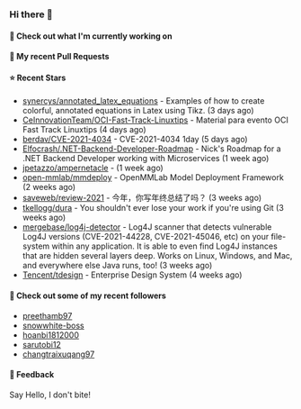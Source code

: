 ### Hi there 👋

#### 👷 Check out what I'm currently working on

#### 🔨 My recent Pull Requests


#### ⭐ Recent Stars

- [synercys/annotated_latex_equations](https://github.com/synercys/annotated_latex_equations) - Examples of how to create colorful, annotated equations in Latex using Tikz. (3 days ago)
- [CeInnovationTeam/OCI-Fast-Track-Linuxtips](https://github.com/CeInnovationTeam/OCI-Fast-Track-Linuxtips) - Material para evento OCI Fast Track Linuxtips (4 days ago)
- [berdav/CVE-2021-4034](https://github.com/berdav/CVE-2021-4034) - CVE-2021-4034 1day (5 days ago)
- [Elfocrash/.NET-Backend-Developer-Roadmap](https://github.com/Elfocrash/.NET-Backend-Developer-Roadmap) - Nick&#39;s Roadmap for a .NET Backend Developer working with Microservices (1 week ago)
- [jpetazzo/ampernetacle](https://github.com/jpetazzo/ampernetacle) -  (1 week ago)
- [open-mmlab/mmdeploy](https://github.com/open-mmlab/mmdeploy) - OpenMMLab Model Deployment Framework (2 weeks ago)
- [saveweb/review-2021](https://github.com/saveweb/review-2021) - 今年，你写年终总结了吗？ (3 weeks ago)
- [tkellogg/dura](https://github.com/tkellogg/dura) - You shouldn&#39;t ever lose your work if you&#39;re using Git (3 weeks ago)
- [mergebase/log4j-detector](https://github.com/mergebase/log4j-detector) - Log4J scanner that detects vulnerable Log4J versions (CVE-2021-44228, CVE-2021-45046, etc) on your file-system within any application. It is able to even find Log4J instances that are hidden several layers deep. Works on Linux, Windows, and Mac, and everywhere else Java runs, too! (3 weeks ago)
- [Tencent/tdesign](https://github.com/Tencent/tdesign) - Enterprise Design System (4 weeks ago)

#### 👯 Check out some of my recent followers

- [preethamb97](https://github.com/preethamb97)
- [snowwhite-boss](https://github.com/snowwhite-boss)
- [hoanbi1812000](https://github.com/hoanbi1812000)
- [sarutobi12](https://github.com/sarutobi12)
- [changtraixuqang97](https://github.com/changtraixuqang97)

#### 💬 Feedback

Say Hello, I don't bite!